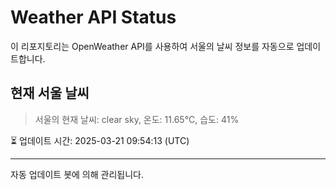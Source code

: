 
# Weather API Status

이 리포지토리는 OpenWeather API를 사용하여 서울의 날씨 정보를 자동으로 업데이트합니다.

## 현재 서울 날씨
> 서울의 현재 날씨: clear sky, 온도: 11.65°C, 습도: 41%

⏳ 업데이트 시간: 2025-03-21 09:54:13 (UTC)

---
자동 업데이트 봇에 의해 관리됩니다.
